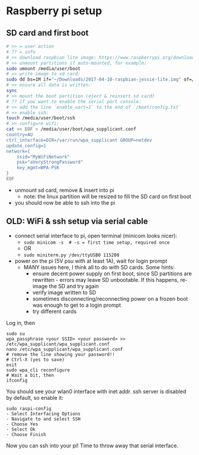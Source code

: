 # Raspberry pi setup

## SD card and first boot

```sh
# >> = user action
# ?? = info
# >> download raspbian lite image: https://www.raspberrypi.org/downloads/raspbian/
# >> unmount partitions if auto-mounted, for example:
sudo umount /media/user/boot
# >> write image to sd card:
sudo dd bs=1M if="~/Downloads/2017-04-10-raspbian-jessie-lite.img" of=/dev/mmcblk0
# >> ensure all data is written:
sync
# >> mount the boot partition (eject & reinsert sd card)
# ?? if you want to enable the serial port console:
# >> add the line `enable_uart=1` to the end of `/boot/config.txt`
# >> enable ssh:
touch /media/user/boot/ssh
# >> configure wifi:
cat << EOF > /media/user/boot/wpa_supplicant.conf
country=AU
ctrl_interface=DIR=/var/run/wpa_supplicant GROUP=netdev
update_config=1
network={
    ssid="MyWiFiNetwork"
    psk="aVeryStrongPassword"
    key_mgmt=WPA-PSK
}
EOF
```

- unmount sd card, remove & insert into pi
    - note: the linux partition will be resized to fill the SD card on first
      boot
- you should now be able to ssh into the pi

## OLD: WiFi & ssh setup via serial cable

- connect serial interface to pi, open terminal (minicom looks nicer):
    - `sudo minicom -s  # -s = first time setup, required once`
    - OR
    - `sudo miniterm.py /dev/ttyUSB0 115200`
- power on the pi (5V psu with at least 1A), wait for login prompt
    + MANY issues here, I think all to do with SD cards. Some hints:
        * ensure decent power supply on first boot, since SD partitions are
          rewritten - errors may leave SD unbootable. If this happens, re-image the
          SD and try again
        * verify image written to SD
        * sometimes disconnecting/reconnecting power on a frozen boot was enough
          to get to a login prompt
        * try different cards

Log in, then

    sudo su
    wpa_passphrase <your SSID> <your password> >> /etc/wpa_supplicant/wpa_supplicant.conf
    nano /etc/wpa_supplicant/wpa_supplicant.conf
    # remove the line showing your password!!
    # Ctrl-X (yes to save)
    exit
    sudo wpa_cli reconfigure
    # Wait a bit, then
    ifconfig

You should see your wlan0 interface with inet addr. ssh server is disabled by
default, so enable it:

    sudo raspi-config
    - Select Interfacing Options
    - Navigate to and select SSH
    - Choose Yes
    - Select Ok
    - Choose Finish

Now you can ssh into your pi! Time to throw away that serial interface.
